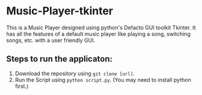 # Music-Player-tkinter
This is a Music Player designed using python's Defacto GUI toolkit Tkinter. It has all the features of a default music player like playing a song, switching songs, etc. with a user friendly GUI.

## Steps to run the applicaton:
1. Download the repository using `git clone [url]`.
2. Run the Script using `python script.py`. (You may need to install python first.)

